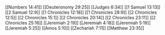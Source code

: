 [[Numbers 14:41]]
[[Deuteronomy 29:25]]
[[Judges 6:34]]
[[1 Samuel 13:13]]
[[2 Samuel 12:9]]
[[1 Chronicles 12:18]]
[[1 Chronicles 28:9]]
[[2 Chronicles 12:5]]
[[2 Chronicles 15:1]]
[[2 Chronicles 20:14]]
[[2 Chronicles 23:11]]
[[2 Chronicles 25:16]]
[[Jeremiah 2:19]]
[[Jeremiah 4:18]]
[[Jeremiah 5:19]]
[[Jeremiah 5:25]]
[[Amos 5:10]]
[[Zechariah 7:11]]
[[Matthew 23:35]]
